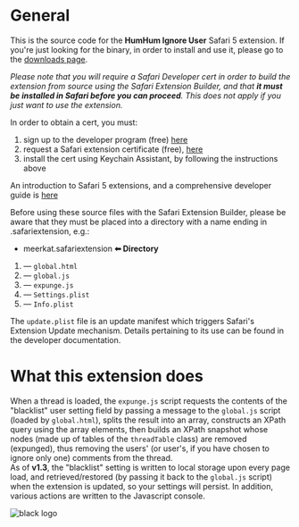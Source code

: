 # General #


This is the source code for the **HumHum Ignore User** Safari 5 extension.  If you're just looking for the binary, in order to install and use it, please go to the [downloads page](http://github.com/urschrei/HH-Expunge/downloads "Downloads").

*Please note that you will require a Safari Developer cert in order to build the extension from source using the Safari Extension Builder, and that **it must be installed in Safari before you can proceed**. This does not apply if you just want to use the extension.*

In order to obtain a cert, you must:

1. sign up to the developer program (free) [here](http://developer.apple.com/programs/start/safari/create.php "Apple Developer link")
2. request a Safari extension certificate (free), [here](https://developer.apple.com/safari/certificates/index.action "Apple Developer link")
3. install the cert using Keychain Assistant, by following the instructions above

An introduction to Safari 5 extensions, and a comprehensive developer guide is [here](http://developer.apple.com/safari/library/documentation/Tools/Conceptual/SafariExtensionGuide/Introduction/Introduction.html#//apple_ref/doc/uid/TP40009977-CH1-SW1 "developer.apple.com link")

Before using these source files with the Safari Extension Builder, please be aware that they must be placed into a directory with a name ending in .safariextension, e.g.:

* meerkat.safariextension  **⬅ Directory** 
1. — `global.html`
2. — `global.js`
3. — `expunge.js`
4. — `Settings.plist`
5. — `Info.plist`

The `update.plist` file is an update manifest which triggers Safari's Extension Update mechanism. Details pertaining to its use can be found in the developer documentation.

# What this extension does #

When a thread is loaded, the `expunge.js` script requests the contents of the "blacklist" user setting field by passing a message to the `global.js` script (loaded by `global.html`), splits the result into an array, constructs an XPath query using the array elements, then builds an XPath snapshot whose nodes (made up of tables of the `threadTable` class) are removed (expunged), thus removing the users' (or user's, if you have chosen to ignore only one) comments from the thread.  
As of **v1.3**, the "blacklist" setting is written to local storage upon every page load, and retrieved/restored (by passing it back to the `global.js` script) when the extension is updated, so your settings will persist. In addition, various actions are written to the Javascript console.

![black logo](http://dl.dropbox.com/u/21382/photos/hb.gif "black HH logo")

